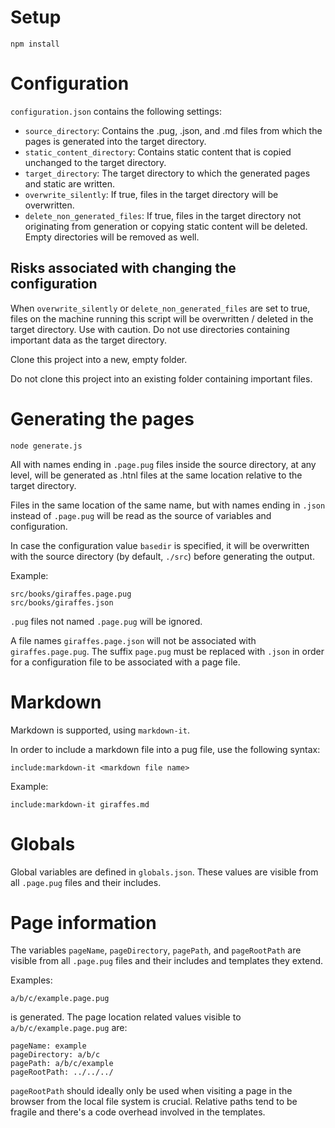 # Setup

    npm install

# Configuration

`configuration.json` contains the following settings:

- `source_directory`: Contains the .pug, .json, and .md files from which the pages is generated into the target directory.
- `static_content_directory`: Contains static content that is copied unchanged to the target directory.
- `target_directory`: The target directory to which the generated pages and static are written.
- `overwrite_silently`: If true, files in the target directory will be overwritten.
- `delete_non_generated_files`: If true, files in the target directory not originating from generation or copying static content will be deleted. Empty directories will be removed as well.

## Risks associated with changing the configuration

When `overwrite_silently` or `delete_non_generated_files` are set to true, files on the machine running
this script will be overwritten / deleted in the target directory. Use with caution. Do not use directories containing
important data as the target directory.

Clone this project into a new, empty folder.

Do not clone this project into an existing folder containing important files.

# Generating the pages

    node generate.js

All with names ending in `.page.pug` files inside the source directory, at any level, will be generated as .htnl files at the same location relative to the target directory.

Files in the same location of the same name, but with names ending in `.json` instead of `.page.pug` will be read as the source of variables and configuration.

In case the configuration value `basedir` is specified, it will be overwritten with the source directory (by default, `./src`) before generating the output.

Example:

    src/books/giraffes.page.pug
    src/books/giraffes.json

`.pug` files not named `.page.pug` will be ignored.

A file names `giraffes.page.json` will not be associated with `giraffes.page.pug`. The suffix `page.pug` must be replaced with `.json` in order for a configuration file to be associated with a page file.

# Markdown

Markdown is supported, using `markdown-it`.

In order to include a markdown file into a pug file, use the following syntax:

    include:markdown-it <markdown file name>

Example:

    include:markdown-it giraffes.md

# Globals

Global variables are defined in `globals.json`. These values are visible from all `.page.pug` files and their includes.

# Page information

The variables `pageName`, `pageDirectory`, `pagePath`, and `pageRootPath` are visible from all `.page.pug` files and their includes and templates they extend.

Examples:

    a/b/c/example.page.pug

is generated. The page location related values visible to `a/b/c/example.page.pug` are:

    pageName: example
    pageDirectory: a/b/c
    pagePath: a/b/c/example
    pageRootPath: ../../../

`pageRootPath` should ideally only be used when visiting a page in the browser from the local file system is crucial. Relative paths tend to be fragile and there's a code overhead involved in the templates.
